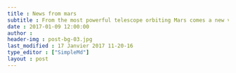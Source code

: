 ```yaml
---
title : News from mars
subtitle : From the most powerful telescope orbiting Mars comes a new view of Earth and its moon
date : 2017-01-09 12:00:00
author : 
header-img : post-bg-03.jpg
last_modified : 17 Janvier 2017 11-20-16
type_editor : ["SimpleMd"]
layout : post
---
```

